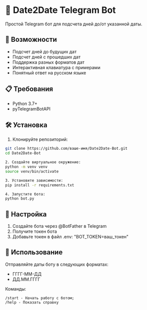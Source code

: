 # 📅 Date2Date Telegram Bot

Простой Telegram бот для подсчета дней до/от указанной даты.

## 🚀 Возможности

- Подсчет дней до будущих дат
- Подсчет дней с прошедших дат  
- Поддержка разных форматов дат
- Интерактивная клавиатура с примерами
- Понятный ответ на русском языке

## 📋 Требования

- Python 3.7+
- pyTelegramBotAPI

## 🛠 Установка

1. Клонируйте репозиторий:
```bash
git clone https://github.com/ваше-имя/Date2Date-Bot.git
cd Date2Date-Bot

2. Создайте виртуальное окружение:
python -m venv venv
source venv/bin/activate

3. Установите зависимости:
pip install -r requirements.txt

4. Запустите бота:
python bot.py
```

## 🔧 Настройка

1. Создайте бота через @BotFather в Telegram
2. Получите токен бота
3. Добавьте токен в файл .env: "BOT_TOKEN=ваш_токен"

## 📝 Использование

Отправляйте даты боту в следующих форматах:

- ГГГГ-ММ-ДД
- ДД.ММ.ГГГГ

Команды:

```
/start - Начать работу с ботом;
/help - Показать справку
```

